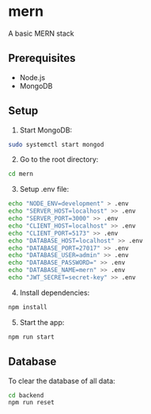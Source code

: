 # mern
A basic MERN stack

## Prerequisites

- Node.js
- MongoDB

## Setup

1. Start MongoDB:
```bash
sudo systemctl start mongod
```

2. Go to the root directory:
```bash
cd mern
```

3. Setup .env file:
```bash
echo "NODE_ENV=development" > .env
echo "SERVER_HOST=localhost" >> .env
echo "SERVER_PORT=3000" >> .env
echo "CLIENT_HOST=localhost" >> .env
echo "CLIENT_PORT=5173" >> .env
echo "DATABASE_HOST=localhost" >> .env
echo "DATABASE_PORT=27017" >> .env
echo "DATABASE_USER=admin" >> .env
echo "DATABASE_PASSWORD=" >> .env
echo "DATABASE_NAME=mern" >> .env
echo "JWT_SECRET=secret-key" >> .env
```

4. Install dependencies:
```bash
npm install
```

5. Start the app:
```bash
npm run start
```

## Database
To clear the database of all data:
```bash
cd backend
npm run reset
```
